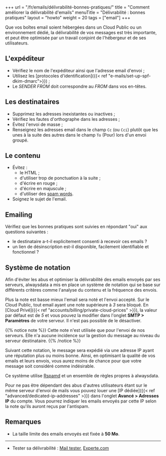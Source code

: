 +++
url = "/fr/emails/délivrabilité-bonnes-pratiques/"
title = "Comment améliorer la délivrabilité d'emails"
menuTitle = "Délivrabilité : bonnes pratiques"
layout = "howto"
weight = 20
tags = ["email"]
+++

Que vos boîtes email soient hébergées dans un Cloud Public ou un environnement dédié, la délivrabilité de vos messages est très importante, et peut être optimisée par un travail conjoint de l'hébergeur et de ses utilisateurs.

## L'expéditeur

- Vérifiez le nom de l'expéditeur ainsi que l'adresse email d'envoi ;
- Utilisez les [protocoles d'identification]({{< ref "e-mails/set-up-spf-dkim-dmarc">}}) ;
- Le _SENDER FROM_ doit correspondre au _FROM_ dans vos en-têtes.

## Les destinataires

- Supprimez les adresses inexistantes ou inactives ;
- Vérifiez les fautes d'orthographe dans les adresses ;
- Évitez l'envoi de masse ;
- Renseignez les adresses email dans le champ `Cc` (ou `Cci`) plutôt que les unes à la suite des autres dans le champ `To` (Pour) lors d'un envoi groupé.

## Le contenu

- Évitez :
    - le HTML ;
    - d'utiliser trop de ponctuation à la suite ;
    - d'écrire en rouge ;
    - d'écrire en majuscule ;
    - d'utiliser des [spam words](https://www.pme-web.com/wp-content/uploads/2014/08/Emailing-Guide-Ultime-des-Mots-Interdits-PME-Web.pdf).
- Soignez le sujet de l'email.

## Emailing

Vérifiez que les bonnes pratiques sont suivies en répondant "oui" aux questions suivantes :
- le destinataire a-t-il explicitement consenti à recevoir ces emails ?
- un lien de désinscription est-il disponible, facilement identifiable et fonctionnel ?

## Système de notation

Afin d'éviter les abus et optimiser la délivrabilité des emails envoyés par ses serveurs, alwaysdata a mis en place un système de notation qui se base sur différents critères comme l'analyse du contenu et la fréquence des envois.

Plus la note est basse mieux l'email sera noté et l'envoi accepté. Sur le Cloud Public, tout email ayant une note supérieure à _3_ sera bloqué. En [Cloud Privé]({{< ref "accounts/billing/private-cloud-prices" >}}), la valeur par défaut est de _5_ et vous pouvez la modifier dans l'onglet **SMTP > Paramètres** de votre serveur. Il n'est pas possible de le désactiver.

{{% notice note %}}
Cette note n'est utilisée que pour l'envoi de nos serveurs. Elle n'a aucune incidence sur la gestion du message au niveau du serveur destinataire.
{{% /notice %}}

Suivant cette notation, le message sera expédié via une adresse IP ayant une réputation plus ou moins bonne. Ainsi, en optimisant la qualité de vos emails et leurs envois, vous aurez moins de chance pour que votre message soit considéré comme indésirable.

Ce système utilise [Rspamd](https://rspamd.com/) et un ensemble de règles propres à alwaysdata.

Pour ne pas être dépendant des abus d'autres utilisateurs étant sur le même serveur d'envoi de mails vous pouvez louer une [IP dédiée]({{< ref "advanced/dedicated-ip-addresses" >}}) dans l'onglet **Avancé > Adresses IP** du compte. Vous pourrez indiquer les emails envoyés par cette IP selon la note qu'ils auront reçus par l'antispam.

## Remarques

- La taille limite des emails envoyés est fixée à **50 Mo**.

---
- Tester sa délivrabilité : [Mail tester](https://www.mail-tester.com/?lang=fr), [Experte.com](https://www.experte.com/fr/spam-checker)
